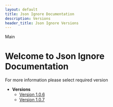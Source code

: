 ```yaml
---
layout: default
title: Json Ignore Documentation
description: Versions
header_title: Json Ignore Versions
---
```


Main

# Welcome to Json Ignore Documentation
For more information please select required version

* **Versions**
  * [Version 1.0.6](1.0.6/index.MD)
  * [Version 1.0.7](1.0.7/index.MD)